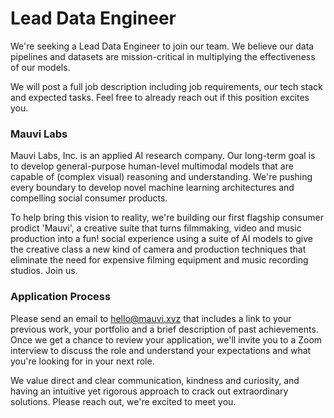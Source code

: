 # Lead Data Engineer 

We're seeking a Lead Data Engineer to join our team. We believe our data pipelines and datasets are mission-critical in multiplying the effectiveness of our models. 

We will post a full job description including job requirements, our tech stack and expected tasks. Feel free to already reach out if this position excites you.


### Mauvi Labs

Mauvi Labs, Inc. is an applied AI research company. Our long-term goal is to develop general-purpose human-level multimodal models that are capable of (complex visual) reasoning and understanding. We're pushing every boundary to develop novel machine learning architectures and compelling social consumer products.

To help bring this vision to reality, we're building our first flagship consumer prodict 'Mauvi', a creative suite that turns filmmaking, video and music production into a fun! social experience using a suite of AI models to give the creative class a new kind of camera and production techniques that eliminate the need for expensive filming equipment and music recording studios. Join us.

### Application Process

Please send an email to hello@mauvi.xyz that includes a link to your previous work, your portfolio and a brief description of past achievements. Once we get a chance to review your application, we'll invite you to a Zoom interview to discuss the role and understand your expectations and what you're looking for in your next role.

We value direct and clear communication, kindness and curiosity, and having an intuitive yet rigorous approach to crack out extraordinary solutions. Please reach out, we're excited to meet you.
